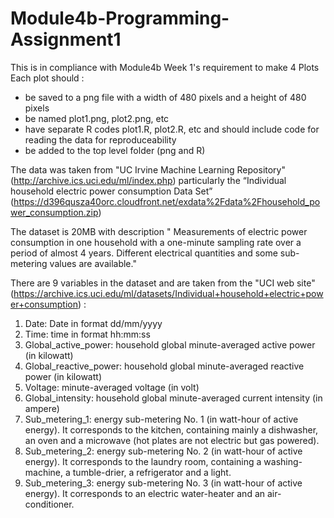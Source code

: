 # Module4b-Programming-Assignment1
This is in compliance with Module4b Week 1's requirement to make 4 Plots
Each plot should :
 - be saved to a png file with a width of 480 pixels and a height of 480 pixels
 - be named plot1.png, plot2.png, etc
 - have separate R codes plot1.R, plot2.R, etc and should include code for reading the data for reproduceability
 - be added to the top level folder (png and R)
 
The data was taken from  "UC Irvine Machine Learning Repository" (http://archive.ics.uci.edu/ml/index.php) particularly the  “Individual household electric power consumption Data Set” (https://d396qusza40orc.cloudfront.net/exdata%2Fdata%2Fhousehold_power_consumption.zip)

The dataset is 20MB with description " Measurements of electric power consumption in one household with a one-minute sampling rate over a period of almost 4 years. Different electrical quantities and some sub-metering values are available."

There are 9 variables in the dataset and are taken from the  "UCI web site" (https://archive.ics.uci.edu/ml/datasets/Individual+household+electric+power+consumption) :
1. Date: Date in format dd/mm/yyyy
2. Time: time in format hh:mm:ss
3. Global_active_power: household global minute-averaged active power (in kilowatt)
4. Global_reactive_power: household global minute-averaged reactive power (in kilowatt)
5. Voltage: minute-averaged voltage (in volt)
6. Global_intensity: household global minute-averaged current intensity (in ampere)
7. Sub_metering_1: energy sub-metering No. 1 (in watt-hour of active energy). It corresponds to the kitchen, containing mainly a dishwasher, an oven and a microwave (hot plates are not electric but gas powered).
8. Sub_metering_2: energy sub-metering No. 2 (in watt-hour of active energy). It corresponds to the laundry room, containing a washing-machine, a tumble-drier, a refrigerator and a light.
9. Sub_metering_3: energy sub-metering No. 3 (in watt-hour of active energy). It corresponds to an electric water-heater and an air-conditioner.
